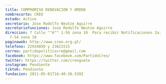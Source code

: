 ```yaml
---
title: COMPROMISO RENOVACION Y ORDEN
nombrecorto: CREO
estado: Activo
secretario: Jose Rodolfo Neutze Aguirre
secretariofunciones: Jose Rodolfo Neutze Aguirre
direccion: 7 Calle ""A"" 1-56 zona 10  Para recibir Notificaciones 2a. Avenida
  7-54 zona 10
paginaweb: http://www.creo.org.gt/
telefono: 22934850 y 23621515
correo: partidopoliticocre@gmail.com
facebook: https://www.facebook.com/PartidoCreo/
twitter: https://twitter.com/creoguate
instagram: Pendiente
tiktok: Pendiente
fundacion: 2011-05-01T16:40:36.539Z
---
```

